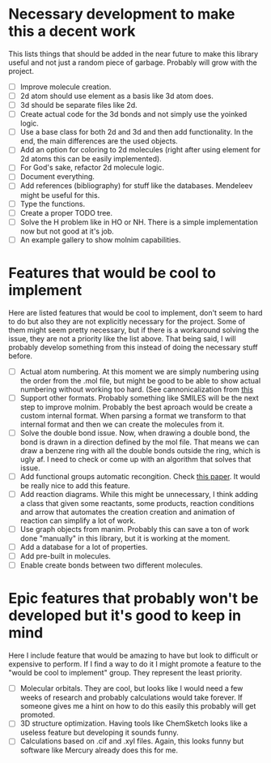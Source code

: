 # Necessary development to make this a decent work

This lists things that should be added in the near future to make this library useful and not just a random piece of garbage. Probably will grow with the project.

* [ ] Improve molecule creation.
* [ ] 2d atom should use element as a basis like 3d atom does.
* [ ] 3d should be separate files like 2d.
* [ ] Create actual code for the 3d bonds and not simply use the yoinked logic.
* [ ] Use a base class for both 2d and 3d and then add functionality. In the end, the main differences are the used objects.
* [ ] Add an option for coloring to 2d molecules (right after using element for 2d atoms this can be easily implemented).
* [ ] For God's sake, refactor 2d molecule logic.
* [ ] Document everything.
* [ ] Add references (bibliography) for stuff like the databases. Mendeleev might be useful for this.
* [ ] Type the functions.
* [ ] Create a proper TODO tree.
* [ ] Solve the H problem like in HO or NH. There is a simple implementation now but not good at it's job.
* [ ] An example gallery to show molnim capabilities.

# Features that would be cool to implement

Here are listed features that would be cool to implement, don't seem to hard to do but also they are not explicitly necessary for the project. Some of them might seem pretty necessary, but if there is a workaround solving the issue, they are not a priority like the list above. That being said, I will probably develop something from this instead of doing the necessary stuff before.

* [ ] Actual atom numbering. At this moment we are simply numbering using the order from the .mol file, but might be good to be able to show actual numbering without working too hard. (See cannonicalization from [this](https://pubs.acs.org/doi/10.1021/acs.jcim.5b00543)
* [ ] Support other formats. Probably something like SMILES will be the next step to improve molnim. Probably the best aproach would be create a custom internal format. When parsing a format we transform to that internal format and then we can create the molecules from it.
* [ ] Solve the double bond issue. Now, when drawing a double bond, the bond is drawn in a direction defined by the mol file. That means we can draw a benzene ring with all the double bonds outside the ring, which is ugly af. I need to check or come up with an algorithm that solves that issue.
* [ ] Add functional groups automatic recongition. Check [this paper](https://jcheminf.biomedcentral.com/articles/10.1186/s13321-017-0225-z). It would be really nice to add this feature.
* [ ] Add reaction diagrams. While this might be unnecessary, I think adding a class that given some reactants, some products, reaction conditions and arrow that automates the creation creation and animation of reaction can simplify a lot of work.
* [ ] Use graph objects from manim. Probably this can save a ton of work done "manually" in this library, but it is working at the moment.
* [ ] Add a database for a lot of properties.
* [ ] Add pre-built in molecules.
* [ ] Enable create bonds between two different molecules.

# Epic features that probably won't be developed but it's good to keep in mind

Here I include feature that would be amazing to have but look to difficult or expensive to perform. If I find a way to do it I might promote a feature to the "would be cool to implement" group. They represent the least priority.

* [ ] Molecular orbitals. They are cool, but looks like I would need a few weeks of research and probably calculations would take forever. If someone gives me a hint on how to do this easily this probably will get promoted.
* [ ] 3D structure optimization. Having tools like ChemSketch looks like a useless feature but developing it sounds funny.
* [ ] Calculations based on .cif and .xyl files. Again, this looks funny but software like Mercury already does this for me.
